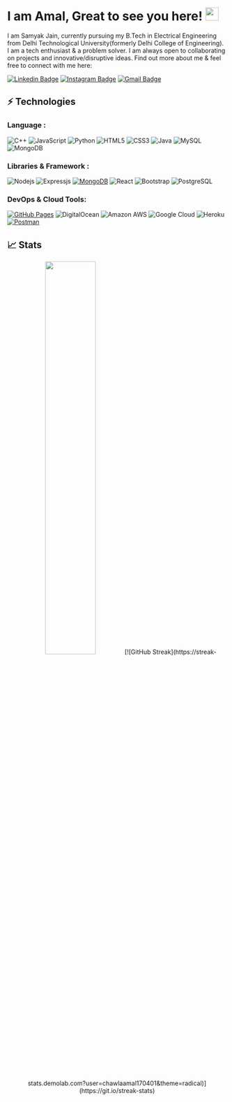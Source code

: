 # I am Amal, Great to see you here! <img src="https://raw.githubusercontent.com/aemmadi/aemmadi/master/wave.gif" width="30px">

I am Samyak Jain, currently pursuing my B.Tech in Electrical Engineering from Delhi Technological University(formerly Delhi College of Engineering). I am a tech enthusiast & a problem solver. I am always open to collaborating on projects and innovative/disruptive ideas. Find out more about me & feel free to connect with me here:

[![Linkedin Badge](https://img.shields.io/badge/-amalchawla-blue?style=flat-square&logo=Linkedin&logoColor=white&link=https://www.linkedin.com/in/amalchawla/)](https://www.linkedin.com/in/amalchawla/)
[![Instagram Badge](https://img.shields.io/badge/-amalchawla-purple?style=flat-square&logo=instagram&logoColor=white&link=https://instagram.com/amalchawla/)](https://www.instagram.com/_amal_chawla/)
[![Gmail Badge](https://img.shields.io/badge/-chawla.amal.170401@gmail.com-c14438?style=flat-square&logo=Gmail&logoColor=white&link=mailto:chawla.amal.170401@gmail.com)](mailto:chawla.amal.170401@gmail.com)



## ⚡ Technologies

### Language :

![C++](https://img.shields.io/badge/-C++-00599C?style=flat-square&logo=c)
![JavaScript](https://img.shields.io/badge/-JavaScript-black?style=flat-square&logo=javascript)
![Python](https://img.shields.io/badge/-Python-black?style=flat-square&logo=Python)
![HTML5](https://img.shields.io/badge/-HTML5-E34F26?style=flat-square&logo=html5&logoColor=white)
![CSS3](https://img.shields.io/badge/-CSS3-1572B6?style=flat-square&logo=css3)
![Java](https://img.shields.io/badge/-java-E34A86?style=flat-square&logo=Java)
![MySQL](https://img.shields.io/badge/-MySQL-black?style=flat-square&logo=mysql)
![MongoDB](https://img.shields.io/badge/-MongoDB-black?style=flat-square&logo=mongodb)


### Libraries & Framework :

![Nodejs](https://img.shields.io/badge/-Nodejs-black?style=flat-square&logo=Node.js)
![Expressjs](https://img.shields.io/badge/Express.js-000000?style=flat-square&logo=express&logoColor=white)
<a href="#"><img alt="MongoDB" src ="https://img.shields.io/badge/MongoDB-%234ea94b.svg?logo=mongodb&logoColor=white"></a>
![React](https://img.shields.io/badge/-React-black?style=flat-square&logo=react)
![Bootstrap](https://img.shields.io/badge/-Bootstrap-563D7C?style=flat-square&logo=bootstrap)
![PostgreSQL](https://img.shields.io/badge/-PostgreSQL-336791?style=flat-square&logo=postgresql)

### DevOps & Cloud Tools:

<a href="#"><img alt="GitHub Pages" src="https://img.shields.io/badge/GitHub%20Pages-%23327FC7.svg?logo=github&logoColor=white"></a>
![DigitalOcean](https://img.shields.io/badge/-Digital%20Ocean-darkblue?style=flat-square&logo=digitalocean)
![Amazon AWS](https://img.shields.io/badge/Amazon%20AWS-232F3E?style=flat-square&logo=amazon-aws)
![Google Cloud](https://img.shields.io/badge/Google%20Cloud-black?style=flat-square&logo=google-cloud)
![Heroku](https://img.shields.io/badge/-Heroku-430098?style=flat-square&logo=heroku)
<a href="#"><img alt="Postman" src="https://img.shields.io/badge/Postman-FF6C37?logo=postman&logoColor=white"></a>

## 📈 Stats
<p align="center">
	
  <img width="48%" src="https://github-readme-stats.vercel.app/api?username=chawlaamal170401&show_icons=true&count_private=true&theme=tokyonight" />
  [![GitHub Streak](https://streak-stats.demolab.com?user=chawlaamal170401&theme=radical)](https://git.io/streak-stats)
</p>

